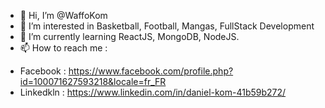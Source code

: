 * 👋 Hi, I’m @WaffoKom
* 👀 I’m interested in  Basketball, Football, Mangas, FullStack Development
* 🌱 I’m currently learning  ReactJS, MongoDB, NodeJS.
* 📫 How to reach me :
- Facebook : https://www.facebook.com/profile.php?id=100071627593218&locale=fr_FR
- Linkedkln : https://www.linkedin.com/in/daniel-kom-41b59b272/

<!---
WaffoKom/WaffoKom is a ✨ special ✨ repository because its `README.md` (this file) appears on your GitHub profile.
You can click the Preview link to take a look at your changes.
--->
